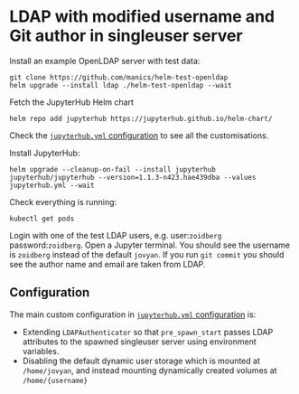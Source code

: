 # LDAP with modified username and Git author in singleuser server

Install an example OpenLDAP server with test data:
```
git clone https://github.com/manics/helm-test-openldap
helm upgrade --install ldap ./helm-test-openldap --wait
```

Fetch the JupyterHub Helm chart
```
helm repo add jupyterhub https://jupyterhub.github.io/helm-chart/
```

Check the [`jupyterhub.yml` configuration](./jupyterhub.yml) to see all the customisations.

Install JupyterHub:
```
helm upgrade --cleanup-on-fail --install jupyterhub jupyterhub/jupyterhub --version=1.1.3-n423.hae439dba --values jupyterhub.yml --wait
```

Check everything is running:
```
kubectl get pods
```

Login with one of the test LDAP users, e.g. user:`zoidberg` password:`zoidberg`.
Open a Jupyter terminal.
You should see the username is `zoidberg` instead of the default `jovyan`.
If you run `git commit` you should see the author name and email are taken from LDAP.


## Configuration
The main custom configuration in [`jupyterhub.yml` configuration](./jupyterhub.yml) is:
- Extending `LDAPAuthenticator` so that `pre_spawn_start` passes LDAP attributes to the spawned singleuser server using environment variables.
- Disabling the default dynamic user storage which is mounted at `/home/jovyan`, and instead mounting dynamically created volumes at `/home/{username}`
